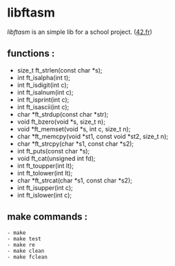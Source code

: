 # libftasm
_libftasm_ is an simple lib for a school project. ([42.fr](http://www.42.fr/))

## functions : ##

- size_t	ft_strlen(const char *s);
- int		ft_isalpha(int t);
- int		ft_isdigit(int c);
- int		ft_isalnum(int c);
- int		ft_isprint(int c);
- int		ft_isascii(int c);
- char		*ft_strdup(const char *str);
- void		ft_bzero(void *s, size_t n);
- void		*ft_memset(void *s, int c, size_t n);
- char 	*ft_memcpy(void *st1, const void *st2, size_t n);
- char		*ft_strcpy(char *s1, const char *s2);
- int		ft_puts(const char *s);
- void		ft_cat(unsigned int fd);
- int		ft_toupper(int lt);
- int		ft_tolower(int lt);
- char 	*ft_strcat(char *s1, const char *s2);
- int     ft_isupper(int c);
- int     ft_islower(int c);


## make commands : ##

	- make
	- make test
	- make re
	- make clean
	- make fclean